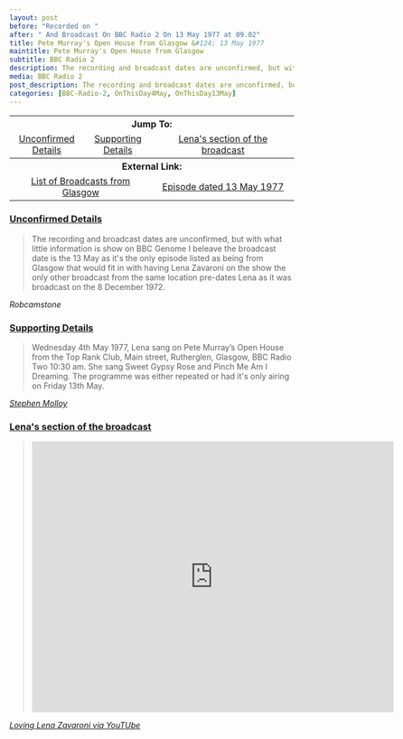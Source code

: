 ```yaml
---
layout: post
before: "Recorded on "
after: " And Broadcast On BBC Radio 2 On 13 May 1977 at 09.02"
title: Pete Murray's Open House from Glasgow &#124; 13 May 1977
maintitle: Pete Murray's Open House from Glasgow
subtitle: BBC Radio 2
description: The recording and broadcast dates are unconfirmed, but with what little information is show on BBC Genome I beleave the broadcast date is the 13 May as it's the only episode listed as being from Glasgow that would fit in with having Lena Zavaroni on the show the only other broadcast from the same location pre-dates Lena as it was broadcast on the 8 December 1972.
media: BBC Radio 2
post_description: The recording and broadcast dates are unconfirmed, but with what little information is show on BBC Genome I beleave the broadcast date is the 13 May as it's the only episode listed as being from Glasgow that would fit in with having Lena Zavaroni on the show the only other broadcast from the same location pre-dates Lena as it was broadcast on the 8 December 1972.
categories: [BBC-Radio-2, OnThisDay4May, OnThisDay13May]
---
```


<table>
<tr align="center">
<th colspan="3">Jump To:</th>
</tr>

<tr align="center">
<td><a href="#unconfirmed-details">Unconfirmed Details</a></td>
<td><a href="#supporting-details">Supporting Details</a></td>
<td><a href="#lenas-section-of-the-broadcast">Lena's section of the broadcast</a></td>
</tr>

<tr align="center">
<th colspan="3">External Link:</th>
</tr>
<tr align="center">
<td colspan="2" style="width:50%;"><a href="https://genome.ch.bbc.co.uk/search/0/20?adv=0&q=Pete+Murray%27s+Open+House+Glasgow&media=all&yf=1923&yt=2009&mf=1&mt=12&tf=00%3A00&tt=00%3A00#search">List of Broadcasts from Glasgow</a></td>
<td colspan="2" style="width:50%;"><a href="https://genome.ch.bbc.co.uk/schedules/service_bbc_radio_two/1977-05-13#at-9.02">Episode dated 13 May 1977</a></td>
</tr>
</table>

### [Unconfirmed Details](#unconfirmed-details)
> The recording and broadcast dates are unconfirmed, but with what little information is show on BBC Genome I beleave the broadcast date is the 13 May as it's the only episode listed as being from Glasgow that would fit in with having Lena Zavaroni on the show the only other broadcast from the same location pre-dates Lena as it was broadcast on the 8 December 1972.

<cite>Robcamstone</cite>

### [Supporting Details](#supporting-details)
> Wednesday 4th May 1977, Lena sang on Pete Murray’s Open House from the Top Rank Club, Main street, Rutherglen, Glasgow, BBC Radio Two  10:30 am. She sang Sweet Gypsy Rose and Pinch Me Am I Dreaming. The programme was either repeated or had it's only airing on Friday 13th May.

<cite>[Stephen Molloy](https://github.com/StephenMolloy1)</cite>

### [Lena's section of the broadcast](#lenas-section-of-the-broadcast)
> <div class="responsive-video"><iframe width="640px" height="480px" src="https://www.youtube.com/embed/8cY19mlluSY?rel=0showinfo=1" frameborder="0" allowfullscreen=""></iframe></div>

<cite>[Loving Lena Zavaroni via YouTUbe](https://www.youtube.com/channel/UCzavGl0gV4T5qOH5yRW8ONQ)</cite>

